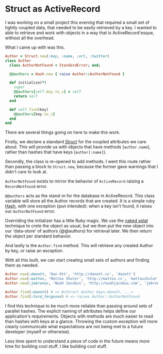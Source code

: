<template data-parse>2013-06-27 #noIndex #ruby</template>

# Struct as ActiveRecord

I was working on a small project this evening that required a small set of tightly coupled data, that needed to be easily retrieved by a key. I wanted to able to retrieve and work with objects in a way that is ActiveRecord'esque, without all the overhead.

What I came up with was this.

```ruby
Author = Struct.new(:key, :name, :url, :twitter)
class Author
  class AuthorNotFound < StandardError; end;

  @@authors = Hash.new { raise Author::AuthorNotFound }

  def initialize(*)
    super
    @@authors[self.key.to_s] = self
    return self
  end

  def self.find(key)
    @@authors[key.to_s]
  end
end
```

There are several things going on here to make this work.

Firstly, we declare a standard [Struct](http://www.ruby-doc.org/core-2.0.0/Struct.html) for the coupled attributes we care about. This will provide us with objects that have methods (`author.name`), rather than hashes that have keys (`author[:name]`).

Secondly, the class is re-opened to add methods. I went this route rather than passing a block to `Struct.new`, because the former gave warnings that I didn't care to look at.

`AuthorNotFound` exists to mirror the behavior of `ActiveRecord` raising a `RecordNotFound` error.

`@@authors` acts as the stand-in for the database in ActiveReocrd. This class variable will store all the Author records that are created. It is a simple ruby [Hash](http://www.ruby-doc.org/core-2.0.0/Hash.html), with one exception (pun intended): when a key isn't found, it raises our `AuthorNotFound` error.

Overriding the initializer has a little Ruby magic. We use the [naked splat](http://www.rubytapas.com/episodes/86-Naked-Splat) technique to crete the object as usual, but we then put the new object into our 'data-store' of authors (@@authors) for retrieval later. We then return the object per standard behavior.

And lastly is the `Author.find` method. This will retrieve any created Author by key, or raise an exception.

With all this built, we can start creating small sets of authors and finding them as needed.

```ruby
Author.new(:danott, 'Dan Ott', 'http://danott.co', 'danott')
Author.new(:mattox, 'Mattox Shuler', 'http://mattox.cc', 'mattoxshuler')
Author.new(:jabronus, 'Noah Jacobus', 'http://noahjacobus.com', 'jabronus')

Author.find(:danott) # => #<Struct Author key=:danott, ...>
Author.find(:turd_ferguson) # => raises Author::AuthorNotFound
```

I find this technique to be much more reliable than passing around sets of parallel hashes. The explicit naming of attributes helps define our application's requirements. Objects with methods are much easier to read than hashes with keys at a glance. Throwing the custom exception will more clearly communicate what expectations are not being met to a future developer (myself or otherwise).

Less time spent to understand a piece of code in the future means more time for building cool stuff. I like building cool stuff.